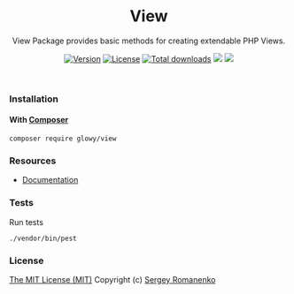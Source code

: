 <h1 align="center">View</h1>
<p align="center">
View Package provides basic methods for creating extendable PHP Views.
</p>

<p align="center">
<a href="https://github.com/glowyphp/view/releases"><img alt="Version" src="https://img.shields.io/github/release/glowyphp/view.svg?label=version&color=green"></a>
<a href="https://github.com/glowyphp/view"><img src="https://img.shields.io/badge/license-MIT-blue.svg?color=green" alt="License"></a>
<a href="https://packagist.org/packages/glowy/view"><img src="https://poser.pugx.org/glowy/view/downloads" alt="Total downloads"></a>
<img src="https://github.com/glowyphp/view/actions/workflows/ci.yml/badge.svg"></a> <img src="http://poser.pugx.org/glowy/view/require/php">
</p>

<br>

### Installation

#### With [Composer](https://getcomposer.org)

```
composer require glowy/view
```

### Resources
* [Documentation](https://awilum.github.io/glowyphp/view)

### Tests

Run tests

```
./vendor/bin/pest
```

### License
[The MIT License (MIT)](https://github.com/glowyphp/view/blob/master/LICENSE)
Copyright (c) [Sergey Romanenko](https://github.com/Awilum)
